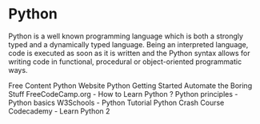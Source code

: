 <DedicatedRoadmap
  href='/python'
  title='Python Roadmap'
  description='Click to check the detailed Python Roadmap.'
/>

# Python

Python is a well known programming language which is both a strongly typed and a dynamically typed language. Being an interpreted language, code is executed as soon as it is written and the Python syntax allows for writing code in functional, procedural or object-oriented programmatic ways.

<ResourceGroupTitle>Free Content</ResourceGroupTitle>
<BadgeLink colorScheme='blue' badgeText='Official Website' href='https://www.python.org/'>Python Website</BadgeLink>
<BadgeLink colorScheme='yellow' badgeText='Read' href='https://www.python.org/about/gettingstarted/'>Python Getting Started</BadgeLink>
<BadgeLink colorScheme='yellow' badgeText='Read' href='https://automatetheboringstuff.com/'>Automate the Boring Stuff</BadgeLink>
<BadgeLink badgeText='yellow' badgeText='Read' href='https://www.freecodecamp.org/news/how-to-learn-python/'>FreeCodeCamp.org - How to Learn Python ? </BadgeLink>
<BadgeLink badgeText='Course' colorScheme='green' href='https://pythonprinciples.com/'>Python principles - Python basics</BadgeLink>
<BadgeLink badgeText='Course' colorScheme='green' href='https://www.w3schools.com/python/'>W3Schools - Python Tutorial </BadgeLink>
<BadgeLink badgeText='Course' colorScheme='green' href='https://ehmatthes.github.io/pcc/'>Python Crash Course</BadgeLink>
<BadgeLink badgeText='Course' colorScheme='green' href='https://www.codecademy.com/learn/learn-python'>Codecademy - Learn Python 2</BadgeLink>


